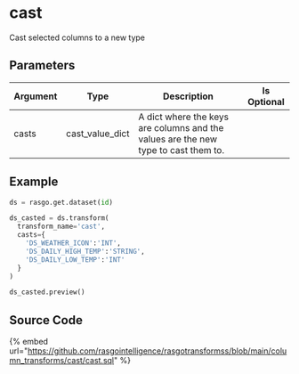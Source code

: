 

# cast

Cast selected columns to a new type


## Parameters

| Argument |      Type       |                                    Description                                     | Is Optional |
| -------- | --------------- | ---------------------------------------------------------------------------------- | ----------- |
| casts    | cast_value_dict | A dict where the keys are columns and the values are the new type to cast them to. |             |


## Example

```python
ds = rasgo.get.dataset(id)

ds_casted = ds.transform(
  transform_name='cast',
  casts={
    'DS_WEATHER_ICON':'INT',
    'DS_DAILY_HIGH_TEMP':'STRING',
    'DS_DAILY_LOW_TEMP':'INT'
  }
)

ds_casted.preview()

```

## Source Code

{% embed url="https://github.com/rasgointelligence/rasgotransformss/blob/main/column_transforms/cast/cast.sql" %}

